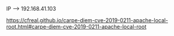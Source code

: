 IP --> 192.168.41.103

https://cfreal.github.io/carpe-diem-cve-2019-0211-apache-local-root.html#carpe-diem-cve-2019-0211-apache-local-root